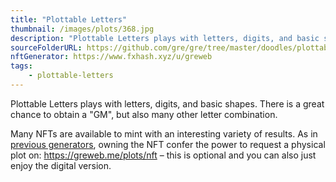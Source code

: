 ```yaml
---
title: "Plottable Letters"
thumbnail: /images/plots/368.jpg
description: "Plottable Letters plays with letters, digits, and basic shapes. There is a great chance to obtain a 'GM', but also many other letter combination."
sourceFolderURL: https://github.com/gre/gre/tree/master/doodles/plottable-letters
nftGenerator: https://www.fxhash.xyz/u/greweb
tags:
    - plottable-letters
---
```


Plottable Letters plays with letters, digits, and basic shapes. There is a great chance to obtain a "GM", but also many other letter combination.

Many NFTs are available to mint with an interesting variety of results. As in [previous generators](/2021/12/plottable-mountain-moons), owning the NFT confer the power to request a physical plot on: https://greweb.me/plots/nft – this is optional and you can also just enjoy the digital version.
